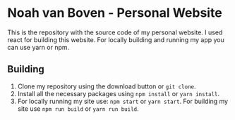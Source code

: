# Noah van Boven - Personal Website

This is the repository with the source code of my personal website.
I used react for building this website. For locally building and running
my app you can use yarn or npm.

## Building
1. Clone my repository using the download button or `git clone`.
2. Install all the necessary packages using `npm install` or `yarn install`.
3. For locally running my site use: `npm start` or `yarn start`.
For building my site use `npm run build` or `yarn run build`.
